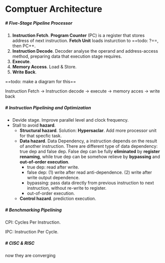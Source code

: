 # Comptuer Architecture



##### # Five-Stage Pipeline Processor

1. **Instruction Fetch**. **Program Counter** (PC) is a register that stores address of next instruction. **Fetch Unit** loads insturction to ==todo: ?==, then PC++.
2. **Instruction Decode**. Decoder analyse the operand and address-access method, preparing data that execution stage requires.
3. **Execute**. 
4. **Memory Access**. Load & Store. 
5. **Write Back**.



==todo: make a diagram for this==

Instruction Fetch -> Instruction decode -> execute -> memory acces -> write back



##### # Instruction Pipelining and Optimization

- Devide stage. Improve parallel level and clock frequency.
- Stall to avoid **hazard**.
  - **Structural hazard**. Solution: **Hypersaclar**. Add more processor unit for that specfic task.
  - **Data hazard**. Data Dependency, a instruction depends on the result of another instruction. There are different type of data dependency: true dep and false dep. False dep can be fully **eliminated** by **register renaming**, while true dep can be somehow relieve by **bypassing** and **out-of-order execution**.
    - true dep: read after write.
    - false dep: (1) write after read anti-dependence. (2) write after write output dependence.
    - bypassing: pass data directly from previous instruction to next instruction, without re-write to register.
    - out-of-order execution.
  - **Control hazard**. prediction execution.



##### # Benchmarking Pipelining

CPI: Cycles Per Instruction.

IPC: Instruction Per Cycle.



##### # CISC & RISC

now they are converging